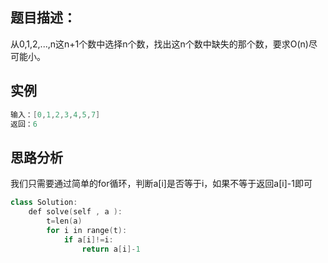 ## 题目描述：
从0,1,2,...,n这n+1个数中选择n个数，找出这n个数中缺失的那个数，要求O(n)尽可能小。
## 实例

```cpp
输入：[0,1,2,3,4,5,7]
返回：6
```
## 思路分析
我们只需要通过简单的for循环，判断a[i]是否等于i，如果不等于返回a[i]-1即可

```cpp
class Solution:
    def solve(self , a ):
        t=len(a)
        for i in range(t):
            if a[i]!=i:
                return a[i]-1
            
```

